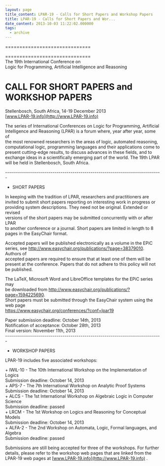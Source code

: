 ```yaml
---
layout: page
title_content: LPAR-19 - Calls for Short Papers and Workshop Papers
title: LPAR-19 - Calls for Short Papers and Wor...
date_content: 2013-10-03 11:22:02.000000
tags:
  - archive
---
```

==============================



==============================  
The 19th International Conference on  
Logic for Programming, Artificial Intelligence and Reasoning  
  
CALL FOR SHORT PAPERS and WORKSHOP PAPERS  
============================================================  
  
Stellenbosch, South Africa, 14-19 December 2013  
[www.LPAR-19.info](http://www.LPAR-19.info)  
  
The series of International Conferences on Logic for Programming, Artificial  
Intelligence and Reasoning (LPAR) is a forum where, year after year, some of  
the most renowned researchers in the areas of logic, automated reasoning,  
computational logic, programming languages and their applications come to  
present cutting-edge results, to discuss advances in these fields, and to  
exchange ideas in a scientifically emerging part of the world. The 19th LPAR  
will be held in Stellenbosch, South Africa.  
  
\-------------------------------------------------------------------------------  
* SHORT PAPERS  
  
In keeping with the tradition of LPAR, researchers and practitioners are  
invited to submit short papers reporting on interesting work in progress or  
providing system descriptions. They need not be original. Extended or revised  
versions of the short papers may be submitted concurrently with or after LPAR  
to another conference or a journal. Short papers are limited in length to 8  
pages in the EasyChair format.  
  
Accepted papers will be published electronically as a volume in the EPiC  
series, see <http://www.easychair.org/publications/?page=38379010>. Authors of  
accepted papers are required to ensure that at least one of them will be  
present at the conference. Papers that do not adhere to this policy will not  
be published.  
  
The LaTeX, Microsoft Word and LibreOffice templates for the EPiC series may  
be downloaded from <http://www.easychair.org/publications/?page=1594225690>.  
Short papers must be submitted through the EasyChair system using the web page  
<https://www.easychair.org/conferences/?conf=lpar19>  
  
Paper submission deadline: October 14th, 2013  
Notification of acceptance: October 28th, 2013  
Final version: November 11th, 2013  
\-------------------------------------------------------------------------------  
* WORKSHOP PAPERS  
  
LPAR-19 includes five associated workshops:  
  
\+ IWIL-10 - The 10th International Workshop on the Implementation of Logics  
Submission deadline: October 14, 2013  
\+ APS-7 - The 7th International Workshop on Analytic Proof Systems  
Submission deadline: October 14, 2013  
\+ ALCS - The 1st International Workshop on Algebraic Logic in Computer
Science  
Submission deadline: passed  
\+ LRCM - The 1st Workshop on Logics and Reasoning for Conceptual Models  
Submission deadline: October 14, 2013  
\+ ALFA-2 - The 2nd Workshop on Automata, Logic, Formal languages, and Algebra  
Submission deadline: passed  
  
Submissions are still being accepted for three of the workshops. For further  
details, please refer to the workshop web pages that are linked from the  
LPAR-19 web pages at [www.LPAR-19.info](http://www.LPAR-19.info) .

